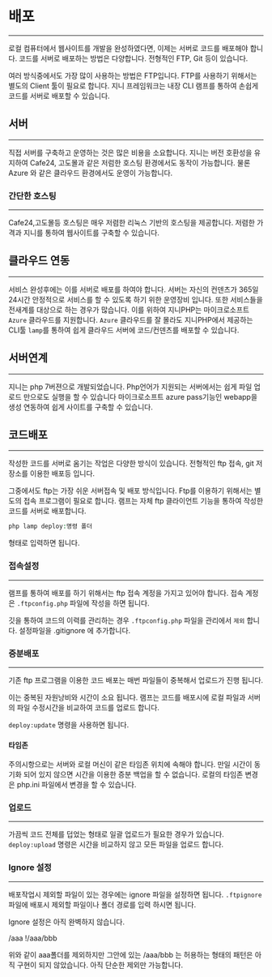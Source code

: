 # 배포
---
로컬 컴퓨터에서 웹사이트를 개발을 완성하였다면, 이제는 서버로 코드를 배포해야 합니다. 
코드를 서버로 배포하는 방법은 다양합니다. 전형적인 FTP, Git 등이 있습니다.

여러 방식중에서도 가장 많이 사용하는 방법은 FTP입니다. FTP를 사용하기 위해서는 별도의 Client 툴이 필요로 합니다.
지니 프레임워크는 내장 CLI 램프를 통하여 손쉽게 코드를 서버로 배포할 수 있습니다.

## 서버
---
직접 서버를 구축하고 운영하는 것은 많은 비용을 소요합니다. 
지니는 버전 호환성을 유지하여 Cafe24, 고도몰과 같은 저럼한 호스팅 환경에서도 동작이 가능합니다.
물론 Azure 와 같은 클라우드 환경에서도 운영이 가능합니다.


### 간단한 호스팅
---
Cafe24,고도몰등 호스팅은 매우 저렴한 리눅스 기반의 호스팅을 제공합니다. 저렴한 가격과 지니를 통하여 웹사이트를 구축할 수 있습니다.


## 클라우드 연동
---
서비스 완성후에는 이를 서버로 배포를 하여야 합니다. 서버는 자신의 컨덴츠가 365일 24시간 안정적으로 서비스를 할 수 있도록 하기 위한 운영장비 입니다. 또한 서비스들을 전새계를 대상으로 하는 경우가 많습니다.
이를 위하여 지니PHP는 마이크로소프트 `Azure` 클라우드를 지원합니다. `Azure` 클라우드를 잘 몰라도 지니PHP에서 제공하는 CLI툴 `lamp`를 통하여 쉽게 클라우드 서버에 코드/컨덴츠를 배포할 수 있습니다.


## 서버연계
---
지니는 php 7버젼으로 개발되었습니다. Php언어가 지원되는 서버에서는 쉽게 파일 업로드 만으로도 실행을 할 수 있습니다
마이크로소프트 azure pass기능인 webapp을 생성 연동하여 쉽게 사이트를 구축할 수 있습니다.


## 코드배포
---
작성한 코드를 서버로 옴기는 작업은 다양한 방식이 있습니다.
전형적인 ftp 접속, git 저장소를 이용한 배포등 입니다.

그중에서도 ftp는 가장 쉬운 서버접속 및 배포 방식입니다. Ftp를 이용하기 위해서는 별도의 접속 프로그램이 필요로 합니다.
램프는 자체 ftp 클라이언트 기능을 통하여 작성한 코드를 서버로 배포합니다.

```php
php lamp deploy:명령 폴더
```

형태로 입력하면 됩니다.


### 접속설정
---
램프를 통하여 배포를 하기 위해서는 ftp 접속 계정을 가지고 있어야 합니다.
접속 계정은 `.ftpconfig.php` 파일에 작성을 하면 됩니다.

깃을 통하여 코드의 이력를 관리하는 경우 `.ftpconfig.php` 파일을 관리에서 `제외` 합니다. 
설정파일을 .gitignore 에 추가합니다.


### 증분배포
---
기존 ftp 프로그램을 이용한 코드 배포는 매번 파일들이 중복해서 업로드가 진행 됩니다.

이는 중복된 자원낭비와 시간이 소요 됩니다.
램프는 코드를 배포시에 로컬 파일과 서버의 파일 수정시간을 비교하여 코드를 업로드 합니다.

`deploy:update` 명령을 사용하면 됩니다.


#### 타임존
주의시항으로는 서버와 로컬 머신이 같은 타임존 위치에 속해야 합니다. 만일 시간이 동기화 되어 있지 않으면 시간을 이용한 증분 백업을 할 수 없습니다.
로컬의 타임존 변경은 php.ini 파일에서 변경을 할 수 있습니다.

### 업로드
---
가끔씩 코드 전체를 덥었는 형태로 일괄 업로드가 필요한 경우가 있습니다.
`deploy:upload` 명령은 시간을 비교하지 않고 모든 파일을 업로드 합니다.

### Ignore 설정
---
배포작업시 제외할 파일이 있는 경우에는 ignore 파일을 설정하면 됩니다.
`.ftpignore` 파일에 배포시 제외할 파일이나 폴더 경로를 입력 하시면 됩니다.

Ignore 설정은 아직 완벽하지 않습니다.

/aaa
!/aaa/bbb

위와 같이 aaa폴더를 제외하지만 그안에 있는 /aaa/bbb 는 허용하는 형태의 패턴은 아직 구현이 되지 않았습니다.
아직 단순한 제외만 가능합니다.
